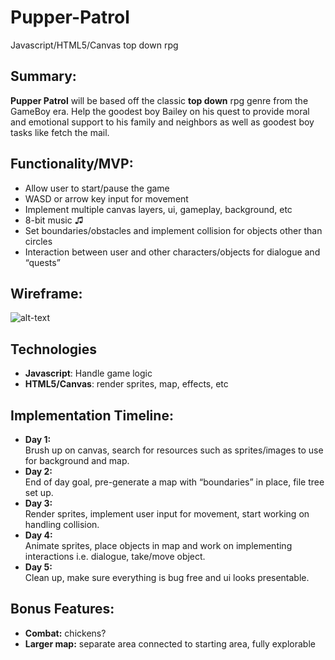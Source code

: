 # Pupper-Patrol
Javascript/HTML5/Canvas top down rpg

## Summary:

**Pupper Patrol** will be based off the classic **top down** rpg genre from the GameBoy era.  Help the goodest boy Bailey on his quest to provide moral and emotional support to his family and neighbors as well as goodest boy tasks like fetch the mail. 

## Functionality/MVP:
  * Allow user to start/pause the game
  * WASD or arrow key input for movement
  * Implement multiple canvas layers, ui, gameplay, background, etc
  * 8-bit music ♫
  * Set boundaries/obstacles and implement collision for objects other than circles
  * Interaction between user and other characters/objects for dialogue and “quests”
  
## Wireframe:
![alt-text](https://i.imgur.com/rjTOqSM.png)

## Technologies
  * **Javascript**: Handle game logic 
  * **HTML5/Canvas**: render sprites, map, effects, etc
  
## Implementation Timeline:

  * **Day 1:**  
   Brush up on canvas, search for resources such as sprites/images to use for background and map.
  * **Day 2:**  
   End of day goal, pre-generate a map with “boundaries” in place, file tree set up.
  * **Day 3:**  
   Render sprites, implement user input for movement, start working on handling collision.
  * **Day 4:**   
   Animate sprites, place objects in map and work on implementing interactions i.e. dialogue, take/move object.
  * **Day 5:**   
   Clean up, make sure everything is bug free and ui looks presentable.

## Bonus Features:
  * **Combat:** chickens?
  * **Larger map:** separate area connected to starting area, fully explorable

